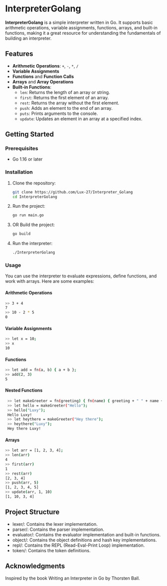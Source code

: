 # InterpreterGolang

**InterpreterGolang** is a simple interpreter written in Go. It supports basic arithmetic operations, variable assignments, functions, arrays, and built-in functions, making it a great resource for understanding the fundamentals of building an interpreter.

## Features

- **Arithmetic Operations**: `+`, `-`, `*`, `/`
- **Variable Assignments**
- **Functions** and **Function Calls**
- **Arrays** and **Array Operations**
- **Built-in Functions**:
  - `len`: Returns the length of an array or string.
  - `first`: Returns the first element of an array.
  - `rest`: Returns the array without the first element.
  - `push`: Adds an element to the end of an array.
  - `puts`: Prints arguments to the console.
  - `update`: Updates an element in an array at a specified index.

## Getting Started

### Prerequisites

- Go 1.16 or later

### Installation

1. Clone the repository:
    ```sh
    git clone https://github.com/Lux-27/Interpreter_Golang
    cd InterpreterGolang
    ```

2. Run the project:
   ```sh
   go run main.go
   ```
3. OR Build the project:
   ```sh
   go build
   ```
3. Run the interpreter:
    ```sh
    ./InterpreterGolang
    ```

### Usage

You can use the interpreter to evaluate expressions, define functions, and work with arrays. Here are some examples:

#### Arithmetic Operations
```sh
>> 3 + 4
7
>> 10 - 2 * 5
0
```

#### Variable Assignments
```sh
>> let x = 10;
>> x
10
```

#### Functions
```sh
>> let add = fn(a, b) { a + b };
>> add(2, 3)
5  
```
#### Nested Functions
```sh
 >> let makeGreeter = fn(greeting) { fn(name) { greeting + " " + name + "!" } };
 >> let hello = makeGreeter("Hello");
 >> hello("Luxy");
 Hello Luxy!
 >> let heythere = makeGreeter("Hey there");
 >> heythere("Luxy");
 Hey there Luxy!
```

#### Arrays
```sh
>> let arr = [1, 2, 3, 4];
>> len(arr)
4
>> first(arr)
1
>> rest(arr)
[2, 3, 4]
>> push(arr, 5)
[1, 2, 3, 4, 5]
>> update(arr, 1, 10)
[1, 10, 3, 4]
```

## Project Structure
- lexer/: Contains the lexer implementation.
- parser/: Contains the parser implementation.
- evaluator/: Contains the evaluator implementation and built-in functions.
- object/: Contains the object definitions and hash key implementations.
- repl/: Contains the REPL (Read-Eval-Print Loop) implementation.
- token/: Contains the token definitions.

## Acknowledgments
Inspired by the book Writing an Interpreter in Go by Thorsten Ball.
